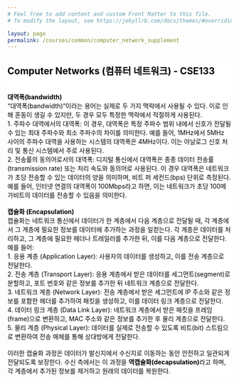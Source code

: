 ```yaml
---
# Feel free to add content and custom Front Matter to this file.
# To modify the layout, see https://jekyllrb.com/docs/themes/#overriding-theme-defaults

layout: page
permalink: /courses/common/computer_network_supplement
---
```


<section style="overflow-wrap: anywhere; word-wrap: anywhere;">
    <div class="cw-content container-fluid">
        <div class="cyw-container" style="width: 100%; margin-left: auto; margin-right: auto">
            <div class="container" style="width: 100%; margin-left: auto; margin-right: auto">
                <!--Start Container Div-->
                <div style="background-color:white;" class="container-fluid">
                    <!--Start Content Grid-->
                    <div class="row content">
                        <div class="content-fluid">
                            <div class="cw-content container-fluid">
                                <div class="cyw-container">
                                    <div class="container">
                                        <!--Start Container Div-->
                                        <div style="background-color:white;color:black" class="container-fluid">
                                            <!--Start Content Grid-->
                                            <div class="row content">
                                                <div class="content-wrapper">
                                                    <h2 class="title-level-2">
                                                        Computer Networks (컴퓨터 네트워크) - CSE133
                                                    </h2>
                                                </div>
                                                <br/>
                                                <div>
                                                     <strong>대역폭(bandwidth)</strong>
                                                    <br/>
                                                    “대역폭(bandwidth)“이라는 용어는 실제로 두 가지 맥락에서 사용될 수 있다. 이로 인해 혼동이 생길 수 있지만, 두 경우 모두 특정한 맥락에서 적절하게 사용된다.
                                                    <br/>
                                                    1.     주파수 대역에서의 대역폭: 이 경우, 대역폭은 특정 주파수 범위 내에서 신호가 전달될 수 있는 최대 주파수와 최소 주파수의 차이를 의미한다. 예를 들어, 1MHz에서 5MHz 사이의 주파수 대역을 사용하는 시스템의 대역폭은 4MHz이다. 이는 아날로그 신호 처리 및 통신 시스템에서 주로 사용된다.
                                                    <br/>
                                                    2.     전송률의 동의어로서의 대역폭: 디지털 통신에서 대역폭은 종종 데이터 전송률(transmission rate) 또는 처리 속도와 동의어로 사용된다. 이 경우 대역폭은 네트워크가 초당 전송할 수 있는 데이터의 양을 의미하며, 비트 퍼 세컨드(bps) 단위로 측정된다. 예를 들어, 인터넷 연결의 대역폭이 100Mbps라고 하면, 이는 네트워크가 초당 100메가비트의 데이터를 전송할 수 있음을 의미한다.
                                                </div>
                                                <br/>
                                                <div>
                                                    <strong>캡슐화 (Encapsulation)</strong>
                                                    <br/>
                                                    캡슐화는 네트워크 통신에서 데이터가 한 계층에서 다음 계층으로 전달될 때, 각 계층에서 그 계층에 필요한 정보를 데이터에 추가하는 과정을 일컫는다. 각 계층은 데이터를 처리하고, 그 계층에 필요한 헤더나 트레일러를 추가한 뒤, 이를 다음 계층으로 전달한다.
                                                    <br/>
                                                    예를 들어:
                                                    <br/>                                                    
                                                        1.	응용 계층 (Application Layer): 사용자의 데이터를 생성하고, 이를 전송 계층으로 전달한다.<br/>
                                                        2.	전송 계층 (Transport Layer): 응용 계층에서 받은 데이터를 세그먼트(segment)로 분할하고, 포트 번호와 같은 정보를 추가한 뒤 네트워크 계층으로 전달한다.<br/>
                                                        3.	네트워크 계층 (Network Layer): 전송 계층에서 받은 세그먼트에 IP 주소와 같은 정보를 포함한 헤더를 추가하여 패킷을 생성하고, 이를 데이터 링크 계층으로 전달한다.<br/>
                                                        4.	데이터 링크 계층 (Data Link Layer): 네트워크 계층에서 받은 패킷을 프레임(frame)으로 변환하고, MAC 주소와 같은 정보를 추가한 후 물리 계층으로 전달한다.<br/>
                                                        5.	물리 계층 (Physical Layer): 데이터를 실제로 전송할 수 있도록 비트(bit) 스트림으로 변환하여 전송 매체를 통해 상대방에게 전달한다.<br/>
                                                    <br/>
                                                    이러한 캡슐화 과정은 데이터가 발신지에서 수신지로 이동하는 동안 안전하고 일관되게 전달되도록 보장한다. 수신 측에서는 이 과정을 <strong>역캡슐화(decapsulation)</strong>라고 하며, 각 계층에서 추가된 정보를 제거하고 원래의 데이터를 복원한다.
                                                    </div>
                                            </div>
                                            <div class="clear"></div>
                                            <!--End Content Grid-->
                                        </div>
                                    </div>
                                </div>
                                <!--End Container Div-->
                            </div>
                        </div>
                    </div>
                    <div class="clear"></div>
                    <!--End Content Grid-->
                </div>
            </div>
        </div>
        <!--End Container Div-->
    </div>
</section>